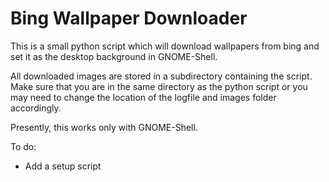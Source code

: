 Bing Wallpaper Downloader
=========================

This is a small python script which will download wallpapers from bing and set it as the desktop background in GNOME-Shell.

All downloaded images are stored in a subdirectory containing the script. Make sure that you are in the same directory as the python script or you may need to change the location of the logfile and images folder accordingly.

Presently, this works only with GNOME-Shell.

To do:

 - Add a setup script

